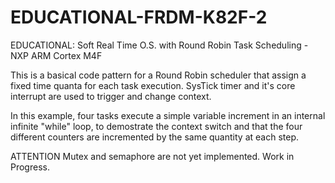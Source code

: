 # EDUCATIONAL-FRDM-K82F-2
EDUCATIONAL: Soft Real Time O.S. with Round Robin Task Scheduling - NXP ARM Cortex M4F

This is a basical code pattern for a Round Robin scheduler that assign a fixed time quanta for each task execution. 
SysTick timer and it's core interrupt are used to trigger and change context.

In this example, four tasks execute a simple variable increment in an internal infinite "while" loop, to demostrate the context switch and that the four different counters are incremented by the same quantity at each step.

ATTENTION Mutex and semaphore are not yet implemented. Work in Progress. 


